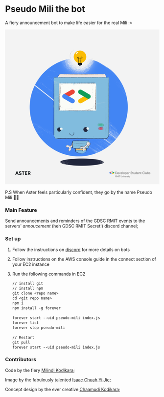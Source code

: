 # Pseudo Mili the bot
A fiery announcement bot to make life easier for the real Mili :>

![](image.png)

P.S When Aster feels particularly confident, they go by the name Pseudo Mili 💪🏾

### Main Feature
Send announcements and reminders of the GDSC RMIT events to the servers' _annoucement_ (heh GDSC RMIT Secret!) discord channel;

### Set up

1. Follow the instructions on [discord](https://discord.js.org/#/) for more details on bots
2. Follow instructions on the AWS console guide in the connect section of your EC2 instance
3. Run the following commands in EC2

    ```
    // install git
    // install npm 
    git clone <repo name>
    cd <git repo name>
    npm i
    npm install -g forever

    forever start --uid pseudo-mili index.js
    forever list
    forever stop pseudo-mili

    // Restart
    git pull
    forever start --uid pseudo-mili index.js
   ```

### Contributors
Code by the fiery [Milindi Kodikara](https://github.com/Milindi-Kodikara);

Image by the fabulously talented [Isaac Chuah Yi Jie](https://github.com/perrywink);

Concept design by the ever creative [Chaamudi Kodikara](https://github.com/ChaamudiK);
